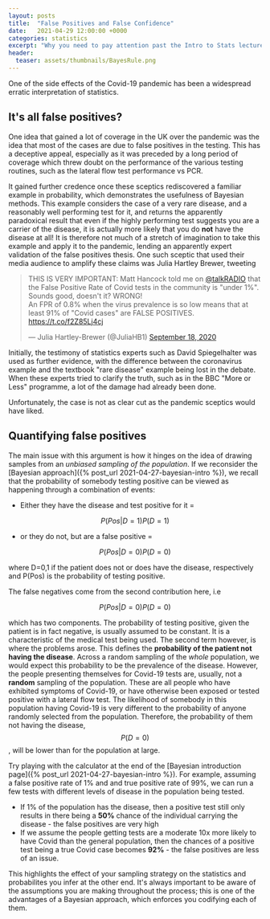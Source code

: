 ```yaml
---
layout: posts
title:  "False Positives and False Confidence"
date:   2021-04-29 12:00:00 +0000
categories: statistics
excerpt: "Why you need to pay attention past the Intro to Stats lecture."
header:
  teaser: assets/thumbnails/BayesRule.png
---
```


<head>
<link rel="stylesheet" href="https://cdn.jsdelivr.net/npm/katex@0.10.2/dist/katex.min.css" integrity="sha384-yFRtMMDnQtDRO8rLpMIKrtPCD5jdktao2TV19YiZYWMDkUR5GQZR/NOVTdquEx1j" crossorigin="anonymous">
<script defer src="https://cdn.jsdelivr.net/npm/katex@0.10.2/dist/katex.min.js" integrity="sha384-9Nhn55MVVN0/4OFx7EE5kpFBPsEMZxKTCnA+4fqDmg12eCTqGi6+BB2LjY8brQxJ" crossorigin="anonymous"></script>
<script defer src="https://cdn.jsdelivr.net/npm/katex@0.10.2/dist/contrib/auto-render.min.js" integrity="sha384-kWPLUVMOks5AQFrykwIup5lo0m3iMkkHrD0uJ4H5cjeGihAutqP0yW0J6dpFiVkI" crossorigin="anonymous" onload="renderMathInElement(document.body);"></script>
</head>

One of the side effects of the Covid-19 pandemic has been a widespread erratic interpretation of statistics. 


## It's all false positives?
One idea that gained a lot of coverage in the UK over the pandemic was the idea that most of the cases are due to false positives in the testing. This has a deceptive appeal, especially as it was preceded by a long period of coverage which threw doubt on the performance of the various testing routines, such as the lateral flow test performance vs PCR.  

It gained further credence once these sceptics rediscovered a familiar example in probability, which demonstrates the usefulness of Bayesian methods. This example considers the case of a very rare disease, and a reasonably well performing test for it, and returns the apparently paradoxical result that even if the highly performing test suggests you are a carrier of the disease, it is actually more likely that you do **not** have the disease at all! It is therefore not much of a stretch of imagination to take this example and apply it to the pandemic, lending an apparently expert validation of the false positives thesis. One such sceptic that used their media audience to amplify these claims was Julia Hartley Brewer, tweeting

<blockquote class="twitter-tweet"><p lang="en" dir="ltr">THIS IS VERY IMPORTANT: Matt Hancock told me on <a href="https://twitter.com/talkRADIO?ref_src=twsrc%5Etfw">@talkRADIO</a> that the False Positive Rate of Covid tests in the community is &quot;under 1%&quot;. Sounds good, doesn&#39;t it? WRONG! <br>An FPR of 0.8% when the virus prevalence is so low means that at least 91% of &quot;Covid cases&quot; are FALSE POSITIVES. <a href="https://t.co/f2Z85Lj4cj">https://t.co/f2Z85Lj4cj</a></p>&mdash; Julia Hartley-Brewer (@JuliaHB1) <a href="https://twitter.com/JuliaHB1/status/1306916494773755910?ref_src=twsrc%5Etfw">September 18, 2020</a></blockquote> <script async src="https://platform.twitter.com/widgets.js" charset="utf-8"></script> 

Initially, the testimony of statistics experts such as David Spiegelhalter was used as further evidence, with the difference between the coronavirus example and the textbook "rare disease" example being lost in the debate. When these experts tried to clarify the truth, such as in the BBC "More or Less" programme, a lot of the damage had already been done. 

Unfortunately, the case is not as clear cut as the pandemic sceptics would have liked.
     

## Quantifying false positives

The main issue with this argument is how it hinges on the idea of drawing samples from an *unbiased sampling of the population*. If we reconsider the [Bayesian approach]({% post_url 2021-04-27-bayesian-intro %}), we recall that the probability of somebody testing positive can be viewed as happening through a combination of events:
- Either they have the disease and test positive for it =
  
$$ P(Pos|D=1)P(D=1) $$
  
- or they do not, but are a false positive =
  
$$ P(Pos|D=0)P(D=0) $$  
  
where D=0,1 if the patient does not or does have the disease, respectively and P(Pos) is the probability of testing positive.  
  
The false negatives come from the second contribution here, i.e   
  
$$P(Pos|D=0)P(D=0)$$
  
which has two components. The probability of testing positive, given the patient is in fact negative, is usually assumed to be constant. It is a characteristic of the medical test being used. The second term however, is where the problems arose. This defines the **probability of the patient not having the disease**. Across a random sampling of the *whole* population, we would expect this probability to be the prevalence of the disease. However, the people presenting themselves for Covid-19 tests are, usually, not a **random** sampling of the population. These are all people who have exhibited symptoms of Covid-19, or have otherwise been exposed or tested positive with a lateral flow test. The likelihood of somebody in this population having Covid-19 is very different to the probability of anyone randomly selected from the population. Therefore, the probability of them not having the disease, $$P(D=0)$$, will be lower than for the population at large. 

Try playing with the calculator at the end of the [Bayesian introduction page]({% post_url 2021-04-27-bayesian-intro %}). For example, assuming a false positive rate of 1% and and true positive rate of 99%, we can run a few tests with different levels of disease in the population being tested.
- If 1% of the population has the disease, then a positive test still only results in there being a **50%** chance of the individual carrying the disease - the false positives are very high 
- If we assume the people getting tests are a moderate 10x more likely to have Covid than the general population, then the chances of a positive test being a true Covid case becomes **92%** - the false positives are less of an issue.

This highlights the effect of your sampling strategy on the statistics and probabilites you infer at the other end. It's always important to be aware of the assumptions you are making throughout the process; this is one of the advantages of a Bayesian approach, which enforces you codifying each of them. 